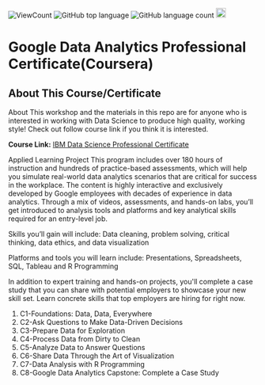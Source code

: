 ![ViewCount](<https://views.whatilearened.today/views/github/BDFD-LearningGround/Google-Data-Analytics-Professional-Certificate_Coursera_.svg?cache=remove>)
![GitHub top language](<https://img.shields.io/github/languages/top/BDFD-LearningGround/Google-Data-Analytics-Professional-Certificate_Coursera_?style=flat>)
![GitHub language count](https://img.shields.io/github/languages/count/BDFD-LearningGround/Google-Data-Analytics-Professional-Certificate_Coursera_?style=flat)
<img height=20 src="https://cdn.jsdelivr.net/gh/bdfd/Personal_Image_Repo/7.Color-Icon/Status/On_Progress.svg" alt="bdfd" />

# Google Data Analytics Professional Certificate(Coursera)

## About This Course/Certificate

About This workshop and the materials in this repo are for anyone who is interested in working with Data Science to produce high quality, working style! Check out follow course link if you think it is interested.

**Course Link:** [IBM Data Science Professional Certificate](https://www.coursera.org/professional-certificates/ibm-data-science)

Applied Learning Project
This program includes over 180 hours of instruction and hundreds of practice-based assessments, which will help you simulate real-world data analytics scenarios that are critical for success in the workplace. The content is highly interactive and exclusively developed by Google employees with decades of experience in data analytics. Through a mix of videos, assessments, and hands-on labs, you’ll get introduced to analysis tools and platforms and key analytical skills required for an entry-level job.

Skills you’ll gain will include: Data cleaning, problem solving, critical thinking, data ethics, and data visualization

Platforms and tools you will learn include: Presentations, Spreadsheets, SQL, Tableau and R Programming

In addition to expert training and hands-on projects, you'll complete a case study that you can share with potential employers to showcase your new skill set. Learn concrete skills that top employers are hiring for right now.
1. C1-Foundations: Data, Data, Everywhere
2. C2-Ask Questions to Make Data-Driven Decisions
3. C3-Prepare Data for Exploration
4. C4-Process Data from Dirty to Clean
5. C5-Analyze Data to Answer Questions
6. C6-Share Data Through the Art of Visualization
7. C7-Data Analysis with R Programming
8. C8-Google Data Analytics Capstone: Complete a Case Study

